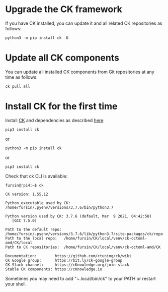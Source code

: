 # Upgrade the CK framework

If you have CK installed, you can update it and all related CK repositories as follows:
```
python3 -m pip install ck -U
```

# Update all CK components

You can update all installed CK components from Git repositories at any time as follows:
```
ck pull all
```

# Install CK for the first time

Install [CK](https://github.com/ctuning/ck) and dependencies as described [here](https://ck.readthedocs.io/en/latest/src/installation.html):

```
pip3 install ck
```
or 
```
python3 -m pip install ck
```
or
```
pip3 install ck
```

Check that ck CLI is available:
```
fursin@rpi4:~$ ck

CK version: 1.55.12

Python executable used by CK: /home/fursin/.pyenv/versions/3.7.6/bin/python3.7

Python version used by CK: 3.7.6 (default, Mar  9 2021, 04:42:58)
   [GCC 7.5.0]

Path to the default repo: /home/fursin/.pyenv/versions/3.7.6/lib/python3.7/site-packages/ck/repo
Path to the local repo:   /home/fursin/CK/local/venv/ck-octoml-amd/CK/local
Path to CK repositories:  /home/fursin/CK/local/venv/ck-octoml-amd/CK

Documentation:        https://github.com/ctuning/ck/wiki
CK Google group:      https://bit.ly/ck-google-group
CK Slack channel:     https://cKnowledge.org/join-slack
Stable CK components: https://cKnowledge.io
```

Sometimes you may need to add "~.local/bin/ck" to your PATH or restart your shell.

